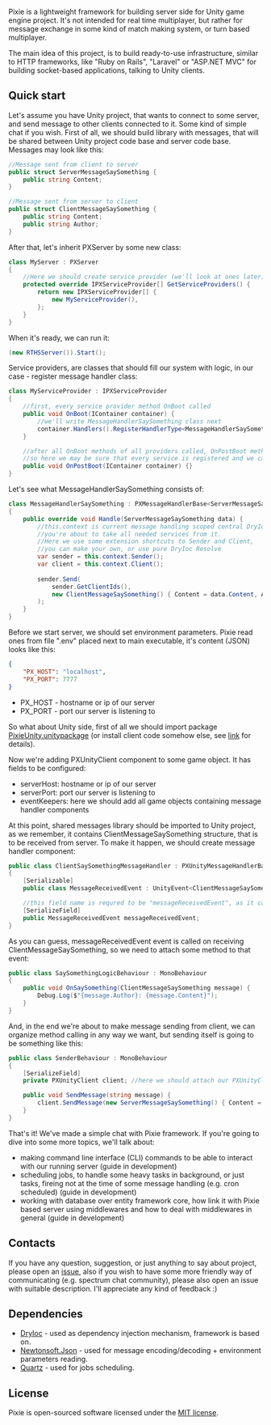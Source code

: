 Pixie is a lightweight framework for building server side for Unity game engine project. It's not intended for real time multiplayer, but rather for message exchange in some kind of match making system, or turn based multiplayer.

The main idea of this project, is to build ready-to-use infrastructure, similar to HTTP frameworks, like "Ruby on Rails", "Laravel" or "ASP.NET MVC" for building socket-based applications, talking to Unity clients.

## Quick start

Let's assume you have Unity project, that wants to connect to some server, and send message to other clients connected to it. Some kind of simple chat if you wish. First of all, we should build library with messages, that will be shared between Unity project code base and server code base. Messages may look like this:

```csharp
//Message sent from client to server
public struct ServerMessageSaySomething {
    public string Content;
}

//Message sent from server to client
public struct ClientMessageSaySomething {
    public string Content;
    public string Author;
}
```

After that, let's inherit PXServer by some new class:

```csharp
class MyServer : PXServer
{    
    //Here we should create service provider (we'll look at ones later)
    protected override IPXServiceProvider[] GetServiceProviders() {
        return new IPXServiceProvider[] {
            new MyServiceProvider(),
        };
    }
}
```

When it's ready, we can run it:

```csharp
(new RTHSServer()).Start();
```

Service providers, are classes that should fill our system with logic, in our case - register message handler class:

```csharp
class MyServiceProvider : IPXServiceProvider
{
    //first, every service provider method OnBoot called
    public void OnBoot(IContainer container) {
        //we'll write MessageHandlerSaySomething class next
        container.Handlers().RegisterHandlerType<MessageHandlerSaySomething>();
    }

    //after all OnBoot methods of all providers called, OnPostBoot method of every SP called,
    //so here we may be sure that every service is registered and we can get the one we need
    public void OnPostBoot(IContainer container) {}
}
```

Let's see what MessageHandlerSaySomething consists of:

```csharp
class MessageHandlerSaySomething : PXMessageHandlerBase<ServerMessageSaySomething>
{
    public override void Handle(ServerMessageSaySomething data) {
        //this.context is current message handling scoped central DryIoc container,
        //you're about to take all needed services from it.
        //Here we use some extension shortcuts to Sender and Client,
        //you can make your own, or use pure DryIoc Resolve
        var sender = this.context.Sender();
        var client = this.context.Client();
        
        sender.Send(
            sender.GetClientIds(),
            new ClientMessageSaySomething() { Content = data.Content, Author = client.Id }
        );
    }
}
```

Before we start server, we should set environment parameters. Pixie read ones from file ".env" placed next to main executable, it's content (JSON) looks like this:

```json
{
    "PX_HOST": "localhost",
    "PX_PORT": 7777
}
```

- PX_HOST - hostname or ip of our server
- PX_PORT - port our server is listening to

So what about Unity side, first of all we should import package [PixieUnity.unitypackage](https://github.com/amazedevil/PixieUnity/releases/) (or install client code somehow else, see [link](https://github.com/amazedevil/PixieUnity#installation) for details).

Now we're adding PXUnityClient component to some game object. It has fields to be configured:

- serverHost: hostname or ip of our server
- serverPort: port our server is listening to
- eventKeepers: here we should add all game objects containing message handler components

At this point, shared messages library should be imported to Unity project, as we remember, it contains ClientMessageSaySomething structure, that is to be received from server. To make it happen, we should create message handler component:

```csharp
public class ClientSaySomethingMessageHandler : PXUnityMessageHandlerBase<ClientMessageSaySomething>
{
    [Serializable]
    public class MessageReceivedEvent : UnityEvent<ClientMessageSaySomething> { }

    //this field name is requred to be "messageReceivedEvent", as it called over reflection
    [SerializeField]
    public MessageReceivedEvent messageReceivedEvent;
}
```

As you can guess, messageReceivedEvent event is called on receiving ClientMessageSaySomething, so we need to attach some method to that event:

```csharp
public class SaySomethingLogicBehaviour : MonoBehaviour
{
    public void OnSaySomething(ClientMessageSaySomething message) {
        Debug.Log($"{message.Author}: {message.Content}");
    }
}
```

And, in the end we're about to make message sending from client, we can organize method calling in any way we want, but sending itself is going to be something like this:

```csharp
public class SenderBehaviour : MonoBehaviour
{
    [SerializeField]
    private PXUnityClient client; //here we should attach our PXUnityClient, mentioned above

    public void SendMessage(string message) {
        client.SendMessage(new ServerMessageSaySomething() { Content = message });
    }
}
```

That's it! We've made a simple chat with Pixie framework. If you're going to dive into some more topics, we'll talk about:

- making command line interface (CLI) commands to be able to interact with our running server (guide in development)
- scheduling jobs, to handle some heavy tasks in background, or just tasks, fireing not at the time of some message handling (e.g. cron scheduled) (guide in development)
- working with database over entity framework core, how link it with Pixie based server using middlewares and how to deal with middlewares in general (guide in development)

## Contacts

If you have any question, suggestion, or just anything to say about project, please open an [issue](https://github.com/amazedevil/Pixie/issues), also if you wish to have some more friendly way of communicating (e.g. spectrum chat community), please also open an issue with suitable description. I'll appreciate any kind of feedback :)

## Dependencies

- [DryIoc](https://github.com/dadhi/DryIoc) - used as dependency injection mechanism, framework is based on.
- [Newtonsoft.Json](https://www.newtonsoft.com/) - used for message encoding/decoding + environment parameters reading.
- [Quartz](https://www.quartz-scheduler.net/) - used for jobs scheduling.

## License

Pixie is open-sourced software licensed under the [MIT license](https://github.com/amazedevil/Pixie/blob/master/LICENSE.md).